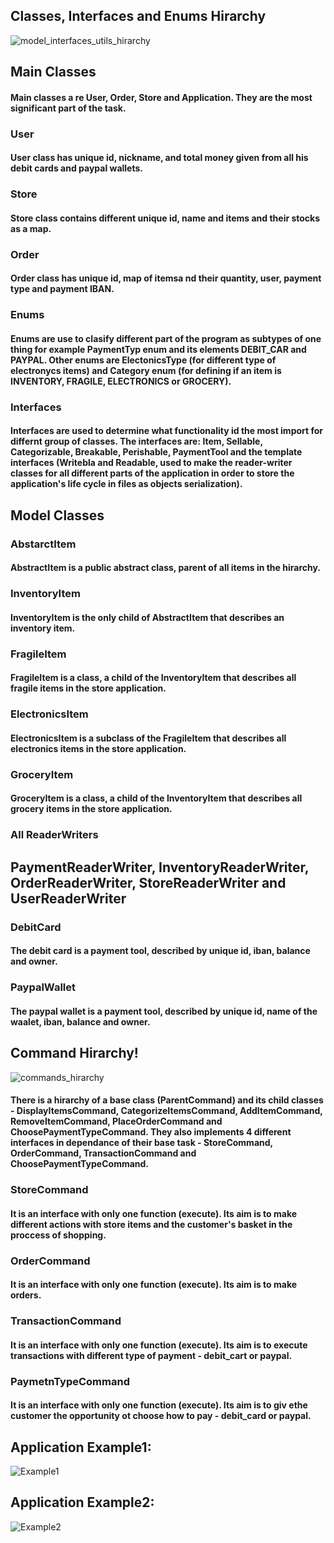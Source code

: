 ## Classes, Interfaces and Enums Hirarchy
![model_interfaces_utils_hirarchy](https://github.com/pety02/E-CommerceStore_professionalSirmaAcademySeason4/assets/47276102/c8e4cb55-c767-4ab3-ba10-7fb48bfed01a)
## Main Classes
#### Main classes a re User, Order, Store and Application. They are the most significant part of the task. 
### User 
#### User class has unique id, nickname, and total money given from all his debit cards and paypal wallets. 
### Store 
#### Store class contains different unique id, name and items and their stocks as a map. 
### Order 
#### Order class has unique id, map of itemsa nd their quantity, user, payment type and payment IBAN.

### Enums
#### Enums are use to clasify different part of the program as subtypes of one thing for example PaymentTyp enum and its elements DEBIT_CAR and PAYPAL. Other enums are ElectonicsType (for different type of electronycs items) and Category enum (for defining if an item is INVENTORY, FRAGILE, ELECTRONICS or GROCERY). 

### Interfaces
#### Interfaces are used to determine what functionality id the most import for differnt group of classes. The interfaces are: Item, Sellable, Categorizable, Breakable, Perishable, PaymentTool and the template interfaces (Writebla and Readable, used to make the reader-writer classes for all different parts of the application in order to store the application's life cycle in files as objects serialization).

## Model Classes
### AbstarctItem
#### AbstractItem is a public abstract class, parent of all items in the hirarchy.
### InventoryItem 
#### InventoryItem is the only child of AbstractItem that describes an inventory item.
### FragileItem
#### FragileItem is a class, a child of the InventoryItem that describes all fragile items in the store application.
### ElectronicsItem
#### ElectronicsItem is a subclass of the FragileItem that describes all electronics items in the store application.
### GroceryItem
#### GroceryItem is a class, a child of the InventoryItem that describes all grocery items in the store application.
### All ReaderWriters
## PaymentReaderWriter, InventoryReaderWriter, OrderReaderWriter, StoreReaderWriter and UserReaderWriter
### DebitCard
#### The debit card is a payment tool, described by unique id, iban, balance and owner.
### PaypalWallet
#### The paypal wallet is a payment tool, described by unique id, name of the waalet, iban, balance and owner.

## Command Hirarchy!
![commands_hirarchy](https://github.com/pety02/E-CommerceStore_professionalSirmaAcademySeason4/assets/47276102/ae043f5b-29ae-4b06-b0d0-f395338a2879)
#### There is a hirarchy of a base class (ParentCommand) and its child classes - DisplayItemsCommand, CategorizeItemsCommand, AddItemCommand, RemoveItemCommand, PlaceOrderCommand and ChoosePaymentTypeCommand. They also implements 4 different interfaces in dependance of their base task - StoreCommand, OrderCommand, TransactionCommand and ChoosePaymentTypeCommand.
### StoreCommand
#### It is an interface with only one function (execute). Its aim is to make different actions with store items and the customer's basket in the proccess of shopping.
### OrderCommand
#### It is an interface with only one function (execute). Its aim is to make orders.
### TransactionCommand
#### It is an interface with only one function (execute). Its aim is to execute transactions with different type of payment - debit_cart or paypal.
### PaymetnTypeCommand
#### It is an interface with only one function (execute). Its aim is to giv ethe customer the opportunity ot choose how to pay - debit_card or paypal.

## Application Example1:
![Example1](https://github.com/pety02/E-CommerceStore_professionalSirmaAcademySeason4/assets/47276102/016a4837-a144-46d4-bdf5-8fb6c9a92117)

## Application Example2:
![Example2](https://github.com/pety02/E-CommerceStore_professionalSirmaAcademySeason4/assets/47276102/c5ed1683-f16a-4dc8-9ba1-a959e1a153cb)
